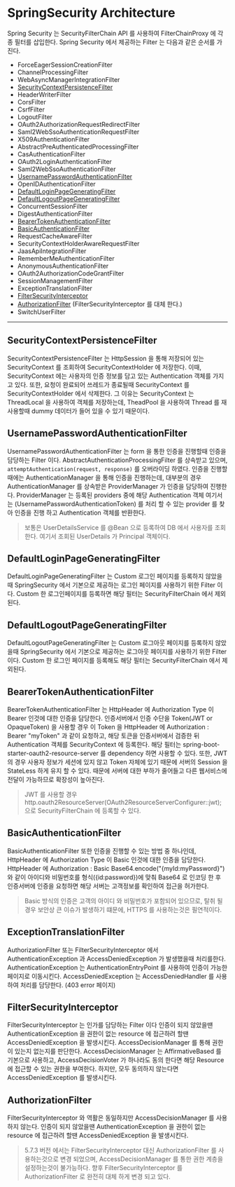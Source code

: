# SpringSecurity Architecture

Spring Security 는 SecurityFilterChain API 를 사용하여 FilterChainProxy 에 각종 필터를 삽입한다.
Spring Security 에서 제공하는 Filter 는 다음과 같은 순서를 가진다.

- ForceEagerSessionCreationFilter
- ChannelProcessingFilter
- WebAsyncManagerIntegrationFilter
- [SecurityContextPersistenceFilter](#securitycontextpersistencefilter)
- HeaderWriterFilter
- CorsFilter
- CsrfFilter
- LogoutFilter
- OAuth2AuthorizationRequestRedirectFilter
- Saml2WebSsoAuthenticationRequestFilter
- X509AuthenticationFilter
- AbstractPreAuthenticatedProcessingFilter
- CasAuthenticationFilter
- OAuth2LoginAuthenticationFilter
- Saml2WebSsoAuthenticationFilter
- [UsernamePasswordAuthenticationFilter](#usernamepasswordauthenticationfilter)
- OpenIDAuthenticationFilter
- [DefaultLoginPageGeneratingFilter](#defaultloginpagegeneratingfilter)
- [DefaultLogoutPageGeneratingFilter](#defaultlogoutpagegeneratingfilter)
- ConcurrentSessionFilter
- DigestAuthenticationFilter
- [BearerTokenAuthenticationFilter](#bearertokenauthenticationfilter)
- [BasicAuthenticationFilter](#basicauthenticationfilter)
- RequestCacheAwareFilter
- SecurityContextHolderAwareRequestFilter
- JaasApiIntegrationFilter
- RememberMeAuthenticationFilter
- AnonymousAuthenticationFilter
- OAuth2AuthorizationCodeGrantFilter
- SessionManagementFilter
- ExceptionTranslationFilter
- [FilterSecurityInterceptor](#filtersecurityinterceptor)
- [AuthorizationFilter](#authorizationfilter) (FilterSecurityInterceptor 를 대체 한다.)
- SwitchUserFilter

___
## SecurityContextPersistenceFilter
SecurityContextPersistenceFilter 는 HttpSession 을 통해 저장되어 있는 SecurityContext 를 조회하여
SecurityContextHolder 에 저장한다. 이때, SecurityContext 에는 사용자의 인증 정보를 담고 있는 Authentication 객체를 가지고 있다.
또한, 요청이 완료되어 쓰레드가 종료될때 SecurityContext 를 SecurityContextHolder 에서 삭제한다.
그 이유는 SecurityContext 는 ThreadLocal 을 사용하여 객체를 저장하는데, 
TheadPool 을 사용하여 Thread 를 재사용할때 dummy 데이터가 들어 있을 수 있기 때문이다.

## UsernamePasswordAuthenticationFilter
UsernamePasswordAuthenticationFilter 는 form 을 통한 인증을 진행할때 인증을 담당하는 Filter 이다.
AbstractAuthenticationProcessingFilter 를 상속받고 있으며, `attemptAuthentication(request, response)` 를 오버라이딩 하였다.
인증을 진행할때에는 AuthenticationManager 을 통해 인증을 진행하는데, 대부분의 경우 AuthenticationManager 를 상속받은 
ProviderManager 가 인증을 담당하여 진행한다.
ProviderManager 는 등록된 providers 중에 해당 Authentication 객체 여기서는 (UsernamePasswordAuthenticationToken) 를
처리 할 수 있는 provider 를 찾아 인증을 진행 하고 Authentication 객체를 반환한다.
> 보통은 UserDetailsService 를 @Bean 으로 등록하여 DB 에서 사용자를 조회한다.
> 여기서 조회된 UserDetails 가 Principal 객체이다. 

## DefaultLoginPageGeneratingFilter
DefaultLoginPageGeneratingFilter 는 Custom 로그인 페이지를 등록하지 않았을때 SpringSecurity 에서 기본으로 제공하는 로그인 
페이지를 사용하기 위한 Filter 이다. Custom 한 로그인페이지를 등록하면 해당 필터는 SecurityFilterChain 에서 제외된다.

## DefaultLogoutPageGeneratingFilter
DefaultLogoutPageGeneratingFilter 는 Custom 로그아웃 페이지를 등록하지 않았을때 SpringSecurity 에서 기본으로 제공하는 로그아웃
페이지를 사용하기 위한 Filter 이다. Custom 한 로그인 페이지를 등록해도 해당 필터는 SecurityFilterChain 에서 제외된다.

## BearerTokenAuthenticationFilter
BearerTokenAuthenticationFilter 는 HttpHeader 에 Authorization Type 이 Bearer 인것에 대한 인증을 담당한다.
인증서버에서 인증 수단을 Token(JWT or OpaqueToken) 을 사용할 경우 이 Token 을 HttpHeader 에 Authorization : Bearer "myToken" 과 같이 요청하고, 
해당 토큰을 인증서버에서 검증한 뒤 Authentication 객체를 SecurityContext 에 등록한다.
해당 필터는 spring-boot-starter-oauth2-resource-server 를 dependency 하면 사용할 수 있다. 
또한, JWT 의 경우 사용자 정보가 세션에 있지 않고 Token 자체에 있기 때문에 서버의 Session 을 StateLess 하게 유지 할 수 있다.
때문에 서버에 대한 부하가 줄어들고 다른 웹서비스에 전달이 가능하므로 확장성이 높아진다.
> JWT 를 사용할 경우 http.oauth2ResourceServer(OAuth2ResourceServerConfigurer::jwt); 으로 SecurityFilterChain 에 등록할 수 있다.

## BasicAuthenticationFilter
BasicAuthenticationFilter 또한 인증을 진행할 수 있는 방법 중 하나인데, HttpHeader 에 Authorization Type 이 Basic 인것에 대한 인증을 담당한다.
HttpHeader 에 Authorization : Basic Base64.encode("{myId:myPassword}") 와 같이 아이디와 비밀번호를 형식({id:password})에 맞춰 
Base64 로 인코딩 한 후 인증서버에 인증을 요청하면 해당 서버는 고객정보를 확인하여 접근을 허가한다.
> Basic 방식의 인증은 고객의 아이디 와 비밀번호가 포함되어 있으므로, 탈취 될경우 보안상 큰 이슈가 발생하기 떄문에, HTTPS 를 사용하는것은 필연적이다.

## ExceptionTranslationFilter
AuthorizationFilter 또는 FilterSecurityInterceptor 에서 AuthenticationException 과 
AccessDeniedException 가 발생했을때 처리를한다.
AuthenticationException 는 AuthenticationEntryPoint 를 사용하여 인증이 가능한 페이지로 이동시킨다.
AccessDeniedException 는 AccessDeniedHandler 를 사용하여 처리를 담당한다. (403 error 페이지)

## FilterSecurityInterceptor
FilterSecurityInterceptor 는 인가를 담당하는 Filter 이다
인증이 되지 않았을땐 AuthenticationException 을
권한이 없는 resource 에 접근하려 할땐 AccessDeniedException 을 발생시킨다.
AccessDecisionManager 를 통해 권한이 있는지 없는지를 판단한다.
AccessDecisionManager 는 AffirmativeBased 를 기본으로 사용하고,
AccessDecisionVoter 가 하나라도 동의 한다면 해당 Resource 에 접근할 수 있는 권한을 부여한다.
하지만, 모두 동의하지 않는다면 AccessDeniedException 를 발생시킨다.

## AuthorizationFilter
FilterSecurityInterceptor 와 역활은 동일하지만 AccessDecisionManager 를 사용하지 않는다.
인증이 되지 않았을땐 AuthenticationException 을
권한이 없는 resource 에 접근하려 할땐 AccessDeniedException 을 발생시킨다. 
> 5.7.3 버전 에서는 FilterSecurityInterceptor 대신 AuthorizationFilter 를 사용하는것으로 변경 되었으며,
> AccessDecisionManager 를 통한 권한 계층을 설정하는것이 불가능하다. 향후 FilterSecurityInterceptor 를 AuthorizationFilter 로
> 완전히 대체 하게 변경 되고 있다.